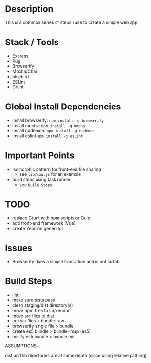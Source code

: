 # Description

This is a common series of steps I use to create a simple web app

# Stack / Tools

- Express
- Pug
- Browserify
- Mocha/Chai
- bluebird
- ESLint
- Grunt

# Global Install Dependencies

- install browserify: `npm install -g browserify`
- install mocha: `npm install -g mocha`
- install nodemon: `npm install -g nodemon`
- install eslint `npm install -g eslint`

# Important Points

- Isomorphic pattern for front-end file sharing
    - see `lib/cow.js` for an example
- build steps using task runner
    - see `Build Steps`

# TODO

- replace Grunt with npm scripts or Gulp
- add front-end framework (Vue)
- create Yeoman generator

# Issues

- Browserify does a simple translation and is not suitab 

# Build Steps

* lint
* make sure tests pass
* clean staging/dist directory(s)
* move npm files to lib/vendor
* move src files to dist
* concat files > bundle-raw
* browserify single file > bundle
* create es5 bundle > bundle+map (es5)
* minify es5 bundle > bundle.min

ASSUMPTIONS:

dist and lib directories are at same depth (since using relative pathing)

